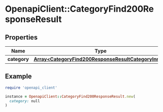 # OpenapiClient::CategoryFind200ResponseResult

## Properties

| Name | Type | Description | Notes |
| ---- | ---- | ----------- | ----- |
| **category** | [**Array&lt;CategoryFind200ResponseResultCategoryInner&gt;**](CategoryFind200ResponseResultCategoryInner.md) |  | [optional] |

## Example

```ruby
require 'openapi_client'

instance = OpenapiClient::CategoryFind200ResponseResult.new(
  category: null
)
```

